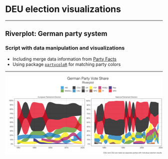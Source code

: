 # DEU election visualizations

---

## Riverplot: German party system 

### Script with data manipulation and visualizations

* Including merge data information from [Party Facts](https://partyfacts.herokuapp.com/)
* Using package [`partycoloR`](https://github.com/lwarode/partycoloR) for matching party colors

---

![](riverplot_de.png)

